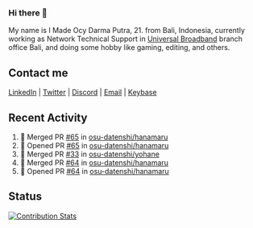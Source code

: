 ### Hi there 👋

My name is I Made Ocy Darma Putra, 21. from Bali, Indonesia, currently working as Network Technical Support in [Universal Broadband](https://universal.net.id) branch office Bali, and doing some hobby like gaming, editing, and others.

## Contact me

[LinkedIn](https://linkedin.com/in/troke) | [Twitter](https://twitter.com/darma_ochi) | [Discord](https://link.troke.id/discord) | <a href="mailto:ochi@troke.id">Email</a> | [Keybase](https://keybase.io/troke)

## Recent Activity

<!--START_SECTION:activity-->
1. 🎉 Merged PR [#65](https://github.com/osu-datenshi/hanamaru/pull/65) in [osu-datenshi/hanamaru](https://github.com/osu-datenshi/hanamaru)
2. 💪 Opened PR [#65](https://github.com/osu-datenshi/hanamaru/pull/65) in [osu-datenshi/hanamaru](https://github.com/osu-datenshi/hanamaru)
3. 🎉 Merged PR [#33](https://github.com/osu-datenshi/yohane/pull/33) in [osu-datenshi/yohane](https://github.com/osu-datenshi/yohane)
4. 🎉 Merged PR [#64](https://github.com/osu-datenshi/hanamaru/pull/64) in [osu-datenshi/hanamaru](https://github.com/osu-datenshi/hanamaru)
5. 💪 Opened PR [#64](https://github.com/osu-datenshi/hanamaru/pull/64) in [osu-datenshi/hanamaru](https://github.com/osu-datenshi/hanamaru)
<!--END_SECTION:activity-->

## Status

[![Contribution Stats](https://github-contribution-stats.vercel.app/api/?username=troke12)](https://github.com/LordDashMe/github-contribution-stats/)
